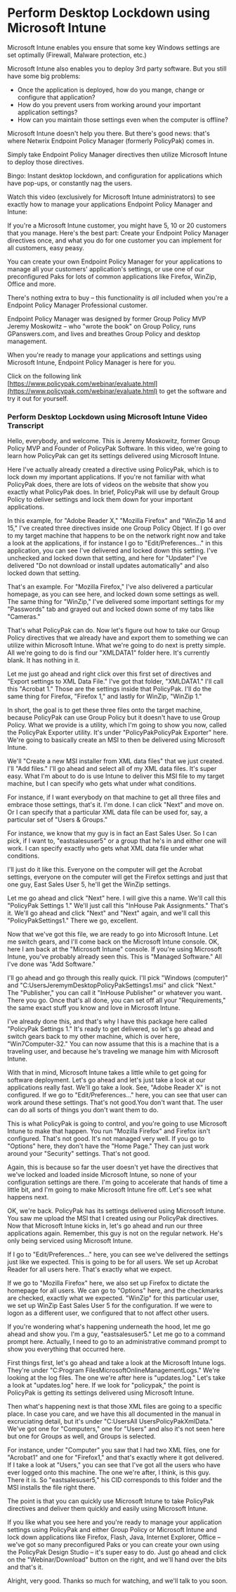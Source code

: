 # Perform Desktop Lockdown using Microsoft Intune

Microsoft Intune enables you ensure that some key Windows settings are set optimally (Firewall,
Malware protection, etc.)

Microsoft Intune also enables you to deploy 3rd party software. But you still have some big
problems:

- Once the application is deployed, how do you mange, change or configure that application?
- How do you prevent users from working around your important application settings?
- How can you maintain those settings even when the computer is offline?

Microsoft Intune doesn't help you there. But there's good news: that's where Netwrix Endpoint Policy
Manager (formerly PolicyPak) comes in.

Simply take Endpoint Policy Manager directives then utilize Microsoft Intune to deploy those
directives.

Bingo: Instant desktop lockdown, and configuration for applications which have pop-ups, or
constantly nag the users.

Watch this video (exclusively for Microsoft Intune administrators) to see exactly how to manage your
applications Endpoint Policy Manager and Intune:

If you're a Microsoft Intune customer, you might have 5, 10 or 20 customers that you manage. Here's
the best part: Create your Endpoint Policy Manager directives once, and what you do for one customer
you can implement for all customers, easy peasy.

You can create your own Endpoint Policy Manager for your applications to manage all your customers'
application's settings, or use one of our preconfigured Paks for lots of common applications like
Firefox, WinZip, Office and more.

There's nothing extra to buy – this functionality is *all* included when you're a Endpoint Policy
Manager Professional customer.

Endpoint Policy Manager was designed by former Group Policy MVP Jeremy Moskowitz – who "wrote the
book" on Group Policy, runs GPanswers.com, and lives and breathes Group Policy and desktop
management.

When you're ready to manage your applications and settings using Microsoft Intune, Endpoint Policy
Manager is here for you.

Click on the following link
[https://www.policypak.com/webinar/evaluate.html](https://www.policypak.com/webinar/evaluate.html)
to get the software and try it out for yourself.

### Perform Desktop Lockdown using Microsoft Intune Video Transcript

Hello, everybody, and welcome. This is Jeremy Moskowitz, former Group Policy MVP and Founder of
PolicyPak Software. In this video, we're going to learn how PolicyPak can get its settings delivered
using Microsoft Intune.

Here I've actually already created a directive using PolicyPak, which is to lock down my important
applications. If you're not familiar with what PolicyPak does, there are lots of videos on the
website that show you exactly what PolicyPak does. In brief, PolicyPak will use by default Group
Policy to deliver settings and lock them down for your important applications.

In this example, for "Adobe Reader X," "Mozilla Firefox" and "WinZip 14 and 15," I've created three
directives inside one Group Policy Object. If I go over to my target machine that happens to be on
the network right now and take a look at the applications, if for instance I go to
"Edit/Preferences…" in this application, you can see I've delivered and locked down this setting.
I've unchecked and locked down that setting, and here for "Updater" I've delivered "Do not download
or install updates automatically" and also locked down that setting.

That's an example. For "Mozilla Firefox," I've also delivered a particular homepage, as you can see
here, and locked down some settings as well. The same thing for "WinZip," I've delivered some
important settings for my "Passwords" tab and grayed out and locked down some of my tabs like
"Cameras."

That's what PolicyPak can do. Now let's figure out how to take our Group Policy directives that we
already have and export them to something we can utilize within Microsoft Intune. What we're going
to do next is pretty simple. All we're going to do is find our "XMLDATA1" folder here. It's
currently blank. It has nothing in it.

Let me just go ahead and right click over this first set of directives and "Export settings to XML
Data File." I've got that folder, "XMLDATA1." I'll call this "Acrobat 1." Those are the settings
inside that PolicyPak. I'll do the same thing for Firefox, "Firefox 1," and lastly for WinZip,
"WinZip 1."

In short, the goal is to get these three files onto the target machine, because PolicyPak can use
Group Policy but it doesn't have to use Group Policy. What we provide is a utility, which I'm going
to show you now, called the PolicyPak Exporter utility. It's under "PolicyPakPolicyPak Exporter"
here. We're going to basically create an MSI to then be delivered using Microsoft Intune.

We'll "Create a new MSI installer from XML data files" that we just created. I'll "Add files." I'll
go ahead and select all of my XML data files. It's super easy. What I'm about to do is use Intune to
deliver this MSI file to my target machine, but I can specify who gets what under what conditions.

For instance, if I want everybody on that machine to get all three files and embrace those settings,
that's it. I'm done. I can click "Next" and move on. Or I can specify that a particular XML data
file can be used for, say, a particular set of "Users & Groups."

For instance, we know that my guy is in fact an East Sales User. So I can pick, if I want to,
"eastsalesuser5" or a group that he's in and either one will work. I can specify exactly who gets
what XML data file under what conditions.

I'll just do it like this. Everyone on the computer will get the Acrobat settings, everyone on the
computer will get the Firefox settings and just that one guy, East Sales User 5, he'll get the
WinZip settings.

Let me go ahead and click "Next" here. I will give this a name. We'll call this "PolicyPak Settings
1." We'll just call this "InHouse Pak Assignments." That's it. We'll go ahead and click "Next" and
"Next" again, and we'll call this "PolicyPakSettings1." There we go, excellent.

Now that we've got this file, we are ready to go into Microsoft Intune. Let me switch gears, and
I'll come back on the Microsoft Intune console. OK, here I am back at the "Microsoft Intune"
console. If you're using Microsoft Intune, you've probably already seen this. This is "Managed
Software." All I've done was "Add Software."

I'll go ahead and go through this really quick. I'll pick "Windows (computer)" and
"C:UsersJeremymDesktopPolicyPakSettings1.msi" and click "Next." The "Publisher," you can call it
"InHouse Publisher" or whatever you want. There you go. Once that's all done, you can set off all
your "Requirements," the same exact stuff you know and love in Microsoft Intune.

I've already done this, and that's why I have this package here called "PolicyPak Settings 1." It's
ready to get delivered, so let's go ahead and switch gears back to my other machine, which is over
here, "Win7Computer-32." You can now assume that this is a machine that is a traveling user, and
because he's traveling we manage him with Microsoft Intune.

With that in mind, Microsoft Intune takes a little while to get going for software deployment. Let's
go ahead and let's just take a look at our applications really fast. We'll go take a look. See,
"Adobe Reader X" is not configured. If we go to "Edit/Preferences…" here, you can see that user can
work around these settings. That's not good.You don't want that. The user can do all sorts of things
you don't want them to do.

This is what PolicyPak is going to control, and you're going to use Microsoft Intune to make that
happen. You run "Mozilla Firefox" and Firefox isn't configured. That's not good. It's not managed
very well. If you go to "Options" here, they don't have the "Home Page." They can just work around
your "Security" settings. That's not good.

Again, this is because so far the user doesn't yet have the directives that we've locked and loaded
inside Microsoft Intune, so none of your configuration settings are there. I'm going to accelerate
that hands of time a little bit, and I'm going to make Microsoft Intune fire off. Let's see what
happens next.

OK, we're back. PolicyPak has its settings delivered using Microsoft Intune. You saw me upload the
MSI that I created using our PolicyPak directives. Now that Microsoft Intune kicks in, let's go
ahead and run our three applications again. Remember, this guy is not on the regular network. He's
only being serviced using Microsoft Intune.

If I go to "Edit/Preferences…" here, you can see we've delivered the settings just like we expected.
This is going to be for all users. We set up Acrobat Reader for all users here. That's exactly what
we expect.

If we go to "Mozilla Firefox" here, we also set up Firefox to dictate the homepage for all users. We
can go to "Options" here, and the checkmarks are checked, exactly what we expected. "WinZip" for
this particular user, we set up WinZip East Sales User 5 for the configuration. If we were to logon
as a different user, we configured that to not affect other users.

If you're wondering what's happening underneath the hood, let me go ahead and show you. I'm a guy,
"eastsalesuser5." Let me go to a command prompt here. Actually, I need to go to an administrative
command prompt to show you everything that occurred here.

First things first, let's go ahead and take a look at the Microsoft Intune logs. They're under
"C:Program FilesMicrosoftOnlineManagementLogs." We're looking at the log files. The one we're after
here is "updates.log." Let's take a look at "updates.log" here. If we look for "policypak," the
point is PolicyPak is getting its settings delivered using Microsoft Intune.

Then what's happening next is that those XML files are going to a specific place. In case you care,
and we have this all documented in the manual in excruciating detail, but it's under "C:UsersAll
UsersPolicyPakXmlData." We've got one for "Computers," one for "Users" and also it's not seen here
but one for Groups as well, and Groups is selected.

For instance, under "Computer" you saw that I had two XML files, one for "Acrobat1" and one for
"Firefox1," and that's exactly where it got delivered. If I take a look at "Users," you can see that
I've got all the users who have ever logged onto this machine. The one we're after, I think, is this
guy. There it is. So "eastsalesuser5," his CID corresponds to this folder and the MSI installs the
file right there.

The point is that you can quickly use Microsoft Intune to take PolicyPak directives and deliver them
quickly and easily using Microsoft Intune.

If you like what you see here and you're ready to manage your application settings using PolicyPak
and either Group Policy or Microsoft Intune and lock down applications like Firefox, Flash, Java,
Internet Explorer, Office – we've got so many preconfigured Paks or you can create your own using
the PolicyPak Design Studio – it's super easy to do. Just go ahead and click on the
"Webinar/Download" button on the right, and we'll hand over the bits and that's it.

Alright, very good. Thanks so much for watching, and we'll talk to you soon.
